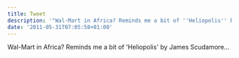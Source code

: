 ```yaml
---
title: Tweet
description: '"Wal-Mart in Africa? Reminds me a bit of ''Heliopolis'' by James Scudamore... "'
date: '2011-05-31T07:05:58+01:00'
---
```

Wal-Mart in Africa? Reminds me a bit of 'Heliopolis' by James Scudamore... 
